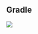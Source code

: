## Gradle
[![](https://jitpack.io/v/zj565061763/libcore.svg)](https://jitpack.io/#zj565061763/libcore)

